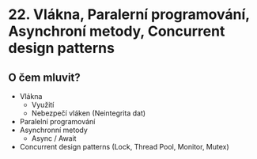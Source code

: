 # 22. Vlákna, Paralerní programování, Asynchroní metody, Concurrent design patterns

## O čem  mluvit?
- Vlákna
  - Využití
  - Nebezpečí vláken (Neintegrita dat)
- Paralelní programování
- Asynchronní metody
  - Async / Await
- Concurrent design patterns (Lock, Thread Pool, Monitor, Mutex)
